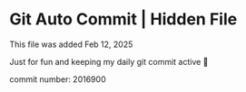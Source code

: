 # Git Auto Commit | Hidden File

This file was added Feb 12, 2025

Just for fun and keeping my daily git commit active 🤪

commit number: 2016900

